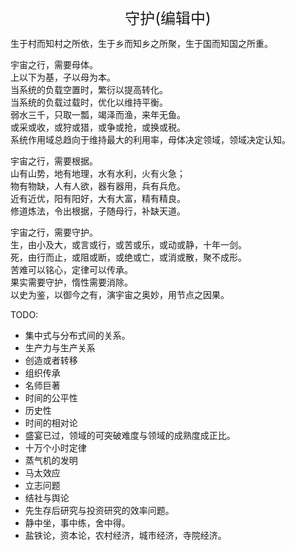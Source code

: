 <center><font size=5>守护(编辑中)</font></center>

生于村而知村之所依，生于乡而知乡之所聚，生于国而知国之所重。<br/>

宇宙之行，需要母体。<br/>
上以下为基，子以母为本。<br/>
当系统的负载空置时，繁衍以提高转化。<br/>
当系统的负载过载时，优化以维持平衡。<br/>
弱水三千，只取一瓢，竭泽而渔，来年无鱼。<br/>
或采或收，或狩或猎，或争或抢，或换或税。<br/>
系统作用域总趋向于维持最大的利用率，母体决定领域，领域决定认知。<br/>

宇宙之行，需要根据。<br/>
山有山势，地有地理，水有水利，火有火急；<br/>
物有物缺，人有人欲，器有器用，兵有兵危。<br/>
近有近优，阳有阳好，大有大富，精有精良。<br/>
修道炼法，令出根据，子随母行，补缺天道。<br/>

宇宙之行，需要守护。<br/>
生，由小及大，或言或行，或苦或乐，或动或静，十年一剑。<br/>
死，由行而止，或阻或断，或绝或亡，或消或散，聚不成形。<br/>
苦难可以铭心，定律可以传承。<br/>
果实需要守护，惰性需要消除。<br/>
以史为鉴，以御今之有，演宇宙之奥妙，用节点之因果。<br/>

TODO: 
* 集中式与分布式间的关系。
* 生产力与生产关系
* 创造或者转移
* 组织传承
* 名师巨著
* 时间的公平性
* 历史性
* 时间的相对论
* 盛宴已过，领域的可突破难度与领域的成熟度成正比。
* 十万个小时定律
* 蒸气机的发明
* 马太效应
* 立志问题
* 结社与舆论
* 先生存后研究与投资研究的效率问题。
* 静中坐，事中练，舍中得。
* 盐铁论，资本论，农村经济，城市经济，寺院经济。
